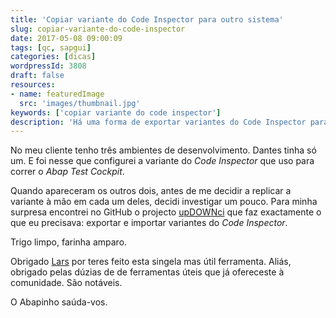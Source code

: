 ```yaml
---
title: 'Copiar variante do Code Inspector para outro sistema'
slug: copiar-variante-do-code-inspector
date: 2017-05-08 09:00:09
tags: [qc, sapgui]
categories: [dicas]
wordpressId: 3808
draft: false
resources:
- name: featuredImage
  src: 'images/thumbnail.jpg'
keywords: ['copiar variante do code inspector']
description: 'Há uma forma de exportar variantes do Code Inspector para as poder importar noutro sistema. Aprende neste artigo como se faz.'
---
```

No meu cliente tenho três ambientes de desenvolvimento. Dantes tinha só um. E foi nesse que configurei a variante do _Code Inspector_ que uso para correr o _Abap Test Cockpit_.

Quando apareceram os outros dois, antes de me decidir a replicar a variante à mão em cada um deles, decidi investigar um pouco. Para minha surpresa encontrei no GitHub o projecto [upDOWNci][1] que faz exactamente o que eu precisava: exportar e importar variantes do _Code Inspector_.

Trigo limpo, farinha amparo.

Obrigado [Lars][2] por teres feito esta singela mas útil ferramenta. Aliás, obrigado pelas dúzias de de ferramentas úteis que já ofereceste à comunidade. São notáveis.

O Abapinho saúda-vos.

   [1]: https://github.com/larshp/upDOWNci
   [2]: https://github.com/larshp
